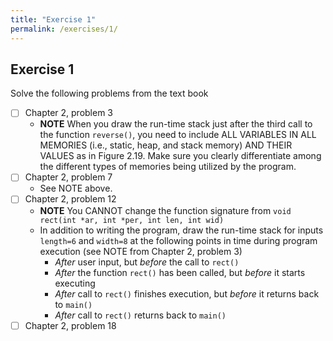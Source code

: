 ```yaml
---
title: "Exercise 1"
permalink: /exercises/1/
---
```


## Exercise 1

Solve the following problems from the text book

* [ ] Chapter 2, problem 3
  * **NOTE** When you draw the run-time stack just after the third call to the
    function ```reverse()```, you need to include ALL VARIABLES IN ALL MEMORIES
    (i.e., static, heap, and stack memory) AND THEIR VALUES as in Figure 2.19.
    Make sure you clearly differentiate among the different types of memories
    being utilized by the program.
* [ ] Chapter 2, problem 7
  * See NOTE above.
* [ ] Chapter 2, problem 12
  * **NOTE** You CANNOT change the function signature from ```void rect(int *ar,
    int *per, int len, int wid)```
  * In addition to writing the program, draw the run-time stack for inputs
    ```length=6``` and ```width=8``` at the following points in time during
    program execution (see NOTE from Chapter 2, problem 3)
    * *After* user input, but *before* the call to ```rect()```
    * *After* the function ```rect()``` has been called, but *before* it starts
      executing
    * *After* call to ```rect()``` finishes execution, but *before* it
      returns back to ```main()```
    * *After* call to ```rect()``` returns back to ```main()```
* [ ] Chapter 2, problem 18

